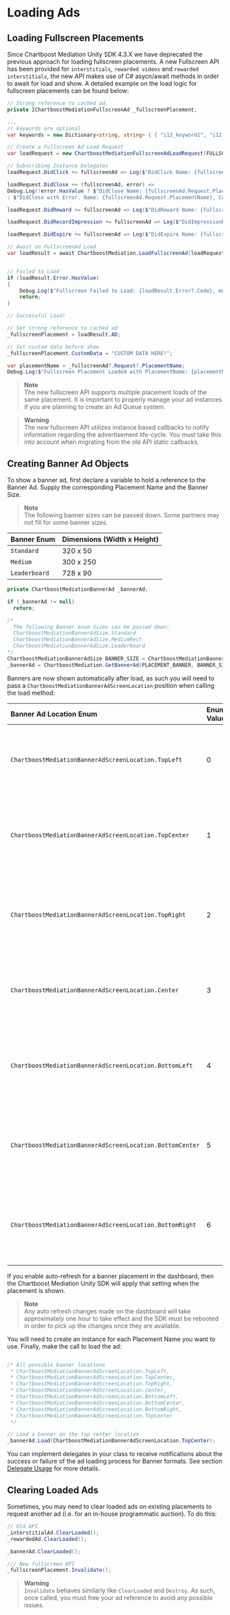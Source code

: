 # Loading Ads

## Loading Fullscreen Placements

Since Chartboost Mediation Unity SDK 4.3.X we have deprecated the previous approach for loading fullscreen placements. A new Fullscreen API has been provided for `interstitials`, `rewarded videos` and `rewarded interstitials`, the new API makes use of C# asycn/await methods in order to await for load and show. A detailed example on the load logic for fullscreen placements can be found below:

```c#
// Strong reference to cached ad.
private IChartboostMediationFullscreenAd _fullscreenPlacement;

...
// keywords are optional
var keywords = new Dictionary<string, string> { { "i12_keyword1", "i12_value1" } };

// Create a Fullscreen Ad Load Request
var loadRequest = new ChartboostMediationFullscreenAdLoadRequest(FULLSCREEN_PLACEMENT, keywords);

// Subscribing Instance Delegates
loadRequest.DidClick += fullscreenAd => Log($"DidClick Name: {fullscreenAd.Request.PlacementName}");

loadRequest.DidClose += (fullscreenAd, error) => 
Debug.Log(!error.HasValue ? $"DidClose Name: {fullscreenAd.Request.PlacementName}"
: $"DidClose with Error. Name: {fullscreenAd.Request.PlacementName}, Code: {error?.Code}, Message: {error?.Message}");

loadRequest.DidReward += fullscreenAd => Log($"DidReward Name: {fullscreenAd.Request.PlacementName}");

loadRequest.DidRecordImpression += fullscreenAd => Log($"DidImpressionRecorded Name: {fullscreenAd.Request.PlacementName}");

loadRequest.DidExpire += fullscreenAd => Log($"DidExpire Name: {fullscreenAd.Request.PlacementName}");

// Await on FullscreenAd Load
var loadResult = await ChartboostMediation.LoadFullscreenAd(loadRequest);


// Failed to Load
if (loadResult.Error.HasValue)
{
    Debug.Log($"Fullscreen Failed to Load: {loadResult.Error?.Code}, message: {loadResult.Error?.Message}");
    return;
}

// Successful Load!

// Set strong reference to cached ad
_fullscreenPlacement = loadResult.AD;

// Set custom data before show
_fullscreenPlacement.CustomData = "CUSTOM DATA HERE!";

var placementName = _fullscreenAd?.Request?.PlacementName;
Debug.Log($"Fullscreen Placement Loaded with PlacementName: {placementName}")
```

> **Note** \
> The new fullscreen API supports multiple placement loads of the same placement. It is important to properly manage your ad instances if you are planning to create an Ad Queue system.

> **Warning** \
> The new fullscreen API utilizes instance based callbacks to notify information regarding the advertisement life-cycle. You must take this into account when migrating from the old API static callbacks.

## Creating Banner Ad Objects

To show a banner ad, first declare a variable to hold a reference to the Banner Ad. Supply the corresponding Placement Name and the Banner Size.

> **Note** \
> The following banner sizes can be passed down. Some partners may not fill for some banner sizes.

| Banner Enum   | Dimensions (Width x Height) |
| :---          | :---                        |
| `Standard`    | 320 x 50                    |
| `Medium`      | 300 x 250                   |
| `Leaderboard` | 728 x 90                    |

```c#
private ChartboostMediationBannerAd _bannerAd;

if (_bannerAd != null)
  return;

/*
  The following Banner enum Sizes can be passed down:
  ChartboostMediationBannerAdSize.Standard
  ChartboostMediationBannerAdSize.MediumRect
  ChartboostMediationBannerAdSize.Leaderboard
*/
ChartboostMediationBannerAdSize BANNER_SIZE = ChartboostMediationBannerAdSize.Standard;
_bannerAd = ChartboostMediation.GetBannerAd(PLACEMENT_BANNER, BANNER_SIZE);
```

Banners are now shown automatically after load, as such you will need to pass a `ChartboostMediationBannerAdScreenLocation` position when calling the load method:


| Banner Ad Location Enum                                  | Enum Value | Position                                                        |
|:---------------------------------------------------------| :---       | :---                                                            |
| `ChartboostMediationBannerAdScreenLocation.TopLeft`      | 0          | Positions the banner to the top-left screen of the device.      |
| `ChartboostMediationBannerAdScreenLocation.TopCenter`    | 1          | Positions the banner to the top-center screen of the device.    |
| `ChartboostMediationBannerAdScreenLocation.TopRight`     | 2          | Positions the banner to the top-right screen of the device.     |
| `ChartboostMediationBannerAdScreenLocation.Center`       | 3          | Positions the banner to the center screen of the device.        |
| `ChartboostMediationBannerAdScreenLocation.BottomLeft`   | 4          | Positions the banner to the bottom-left screen of the device.   |
| `ChartboostMediationBannerAdScreenLocation.BottomCenter` | 5          | Positions the banner to the bottom-center screen of the device. |
| `ChartboostMediationBannerAdScreenLocation.BottomRight`  | 6          | Positions the banner to the bottom-right screen of the device.  |

If you enable auto-refresh for a banner placement in the dashboard, then the Chartboost Mediation Unity SDK will apply that setting when the placement is shown.

> **Note** \
> Any auto refresh changes made on the dashboard will take approximately one hour to take effect and the SDK must be rebooted in order to pick up the changes once they are available.

You will need to create an instance for each Placement Name you want to use. Finally, make the call to load the ad:

```c#

/* All possible banner locations
 * ChartboostMediationBannerAdScreenLocation.TopLeft,
 * ChartboostMediationBannerAdScreenLocation.TopCenter,
 * ChartboostMediationBannerAdScreenLocation.TopRight,
 * ChartboostMediationBannerAdScreenLocation.Center,
 * ChartboostMediationBannerAdScreenLocation.BottomLeft,
 * ChartboostMediationBannerAdScreenLocation.BottomCenter,
 * ChartboostMediationBannerAdScreenLocation.BottomRight,
 * ChartboostMediationBannerAdScreenLocation.TopCenter
 */

// Load a banner on the top center location
_bannerAd.Load(ChartboostMediationBannerAdScreenLocation.TopCenter);
```

You can implement delegates in your class to receive notifications about the success or failure of the ad loading process for Banner formats. See section [Delegate Usage](delegate-usage.md) for more details.

## Clearing Loaded Ads

Sometimes, you may need to clear loaded ads on existing placements to request another ad (i.e. for an in-house programmatic auction). To do this:

```c#
// Old API
_interstitialAd.ClearLoaded();
_rewardedAd.ClearLoaded();

_bannerAd.ClearLoaded();
```

```c#
/// New fullscreen API
_fullscreenPlacement.Invalidate();
```

> **Warning** \
> `Invalidate` behaves similarly like `ClearLoaded` and `Destroy`. As such, once called, you must free your ad reference to avoid any possible issues. 
